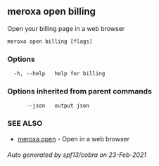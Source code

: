 ## meroxa open billing

Open your billing page in a web browser

```
meroxa open billing [flags]
```

### Options

```
  -h, --help   help for billing
```

### Options inherited from parent commands

```
      --json   output json
```

### SEE ALSO

* [meroxa open](meroxa_open.md)	 - Open in a web browser

###### Auto generated by spf13/cobra on 23-Feb-2021
